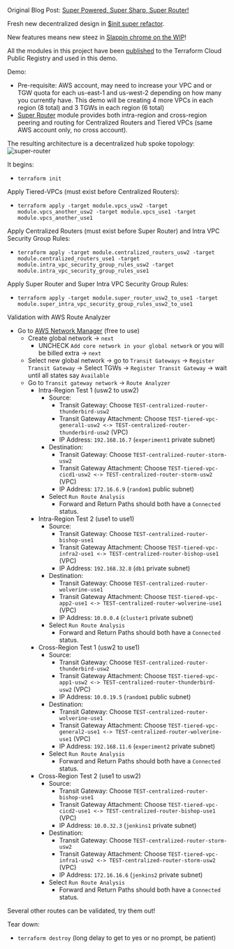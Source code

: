 Original Blog Post: [Super Powered, Super Sharp, Super Router!](https://jq1.io/posts/super_router/)

Fresh new decentralized design in [$init super refactor](https://jq1.io/posts/init_super_refactor/).

New features means new steez in [Slappin chrome on the WIP](https://jq1.io/posts/slappin_chrome_on_the_wip/)!

All the modules in this project have been [published](https://jq1.io/posts/finally_published_to_public_registry/) to the Terraform Cloud
Public Registry and used in this demo.

Demo:
- Pre-requisite: AWS account, may need to increase your VPC and or TGW quota for
  each us-east-1 and us-west-2 depending on how many you currently have.
This demo will be creating 4 more VPCs in each region (8 total) and 3 TGWs in each region (6 total)
- [Super Router](https://github.com/JudeQuintana/terraform-modules/tree/master/networking/tgw_super_router_for_tgw_centralized_router) module provides both intra-region and cross-region peering and routing for Centralized Routers and Tiered VPCs (same AWS account only, no cross account).

The resulting architecture is a decentralized hub spoke topology:
![super-router](https://jq1.io/img/Super_Router_Shokunin.png)

It begins:
 - `terraform init`

Apply Tiered-VPCs (must exist before Centralized Routers):
 - `terraform apply -target module.vpcs_usw2 -target module.vpcs_another_usw2 -target module.vpcs_use1 -target module.vpcs_another_use1`

Apply Centralized Routers (must exist before Super Router) and Intra VPC Security Group Rules:
 - `terraform apply -target module.centralized_routers_usw2 -target module.centralized_routers_use1 -target module.intra_vpc_security_group_rules_usw2 -target module.intra_vpc_security_group_rules_use1`

Apply Super Router and Super Intra VPC Security Group Rules:
 - `terraform apply -target module.super_router_usw2_to_use1 -target module.super_intra_vpc_security_group_rules_usw2_to_use1`


Validation with AWS Route Analyzer
- Go to [AWS Network Manager](https://us-west-2.console.aws.amazon.com/networkmanager/home?region=us-east-1#/networks) (free to use)
  - Create global network -> `next`
    - UNCHECK `Add core network in your global network` or you will be billed extra -> `next`
  - Select new global network -> go to `Transit Gateways` -> `Register
    Transit Gateway` -> Select TGWs -> `Register Transit Gateway` -> wait until all states say `Available`
  - Go to `Transit gateway network` -> `Route Analyzer`
    - Intra-Region Test 1 (usw2 to usw2)
      - Source:
        - Transit Gateway: Choose `TEST-centralized-router-thunderbird-usw2`
        - Transit Gateway Attachment: Choose `TEST-tiered-vpc-general1-usw2 <-> TEST-centralized-router-thunderbird-usw2` (VPC)
        - IP Address: `192.168.16.7` (`experiment1` private subnet)
      - Destination:
        - Transit Gateway: Choose `TEST-centralized-router-storm-usw2`
        - Transit Gateway Attachment: Choose `TEST-tiered-vpc-cicd1-usw2 <-> TEST-centralized-router-storm-usw2` (VPC)
        - IP Address: `172.16.6.9` (`random1` public subnet)
      - Select `Run Route Analysis`
        - Forward and Return Paths should both have a `Connected` status.
    - Intra-Region Test 2 (use1 to use1)
      - Source:
        - Transit Gateway: Choose `TEST-centralized-router-bishop-use1`
        - Transit Gateway Attachment: Choose `TEST-tiered-vpc-infra2-use1 <-> TEST-centralized-router-bishop-use1` (VPC)
        - IP Address: `192.168.32.8` (`db1` private subnet)
      - Destination:
        - Transit Gateway: Choose `TEST-centralized-router-wolverine-use1`
        - Transit Gateway Attachment: Choose `TEST-tiered-vpc-app2-use1 <-> TEST-centralized-router-wolverine-use1` (VPC)
        - IP Address: `10.0.0.4` (`cluster1` private subnet)
      - Select `Run Route Analysis`
        - Forward and Return Paths should both have a `Connected` status.
    - Cross-Region Test 1 (usw2 to use1)
      - Source:
        - Transit Gateway: Choose `TEST-centralized-router-thunderbird-usw2`
        - Transit Gateway Attachment: Choose `TEST-tiered-vpc-app1-usw2 <-> TEST-centralized-router-thunderbird-usw2` (VPC)
        - IP Address: `10.0.19.5` (`random1` public subnet)
      - Destination:
        - Transit Gateway: Choose `TEST-centralized-router-wolverine-use1`
        - Transit Gateway Attachment: Choose `TEST-tiered-vpc-general2-use1 <-> TEST-centralized-router-wolverine-use1` (VPC)
        - IP Address: `192.168.11.6` (`experiment2` private subnet)
      - Select `Run Route Analysis`
        - Forward and Return Paths should both have a `Connected` status.
    - Cross-Region Test 2 (use1 to usw2)
      - Source:
        - Transit Gateway: Choose `TEST-centralized-router-bishop-use1`
        - Transit Gateway Attachment: Choose `TEST-tiered-vpc-cicd2-use1 <-> TEST-centralized-router-bishop-use1` (VPC)
        - IP Address: `10.0.32.3` (`jenkins1` private subnet)
      - Destination:
        - Transit Gateway: Choose `TEST-centralized-router-storm-usw2`
        - Transit Gateway Attachment: Choose `TEST-tiered-vpc-infra1-usw2 <-> TEST-centralized-router-storm-usw2` (VPC)
        - IP Address: `172.16.16.6` (`jenkins2` private subnet)
      - Select `Run Route Analysis`
        - Forward and Return Paths should both have a `Connected` status.

Several other routes can be validated, try them out!

Tear down:
 - `terraform destroy` (long delay to get to yes or no prompt, be patient)


